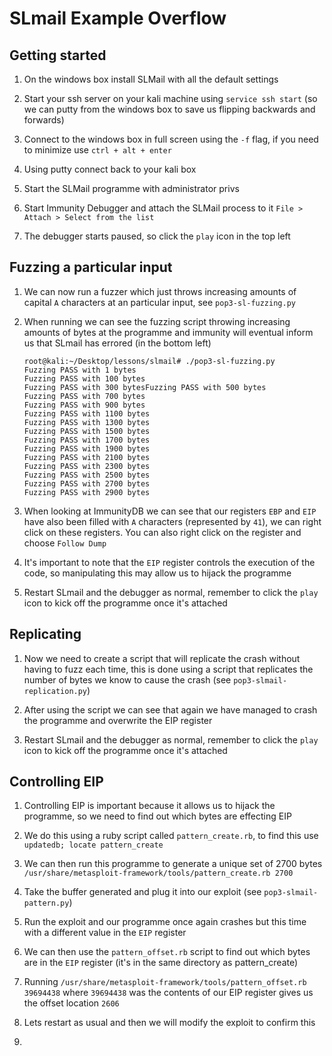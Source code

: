 # SLmail Example Overflow

## Getting started
1. On the windows box install SLMail with all the default settings

2. Start your ssh server on your kali machine using `service ssh start` (so we can putty from the windows box to save us flipping backwards and forwards)

3. Connect to the windows box in full screen using the `-f` flag, if you need to minimize use `ctrl + alt + enter`

4. Using putty connect back to your kali box

5. Start the SLMail programme with administrator privs

6. Start Immunity Debugger and attach the SLMail process to it `File > Attach > Select from the list`

7. The debugger starts paused, so click the `play` icon in the top left

## Fuzzing a particular input

1. We can now run a fuzzer which just throws increasing amounts of capital `A` characters at an particular input, see `pop3-sl-fuzzing.py`

2. When running we can see the fuzzing script throwing increasing amounts of bytes at the programme and immunity will eventual inform us that SLmail has errored (in the bottom left)

   ```
   root@kali:~/Desktop/lessons/slmail# ./pop3-sl-fuzzing.py
   Fuzzing PASS with 1 bytes
   Fuzzing PASS with 100 bytes
   Fuzzing PASS with 300 bytesFuzzing PASS with 500 bytes
   Fuzzing PASS with 700 bytes
   Fuzzing PASS with 900 bytes
   Fuzzing PASS with 1100 bytes
   Fuzzing PASS with 1300 bytes
   Fuzzing PASS with 1500 bytes
   Fuzzing PASS with 1700 bytes
   Fuzzing PASS with 1900 bytes
   Fuzzing PASS with 2100 bytes
   Fuzzing PASS with 2300 bytes
   Fuzzing PASS with 2500 bytes
   Fuzzing PASS with 2700 bytes
   Fuzzing PASS with 2900 bytes
   ```

3. When looking at ImmunityDB we can see that our registers `EBP` and `EIP` have also been filled with `A` characters (represented by  `41`), we can right click on these registers. You can also right click on the register and choose `Follow Dump`

4. It's important to note that the `EIP` register controls the execution of the code, so manipulating this may allow us to hijack the programme

5. Restart SLmail and the debugger as normal, remember to click the `play` icon to kick off the programme once it's attached

## Replicating
1. Now we need to create a script that will replicate the crash without having to fuzz each time, this is done using a script that replicates the number of bytes we know to cause the crash (see `pop3-slmail-replication.py`)

2. After using the script we can see that again we have managed to crash the programme and overwrite the EIP register

3. Restart SLmail and the debugger as normal, remember to click the `play` icon to kick off the programme once it's attached

## Controlling EIP
1. Controlling EIP is important because it allows us to hijack the programme, so we need to find out which bytes are effecting EIP

2. We do this using a ruby script called `pattern_create.rb`, to find this use `updatedb; locate pattern_create`

3. We can then run this programme to generate a unique set of 2700 bytes `/usr/share/metasploit-framework/tools/pattern_create.rb 2700`

4. Take the buffer generated and plug it into our exploit (see `pop3-slmail-pattern.py`)

5. Run the exploit and our programme once again crashes but this time with a different value in the `EIP` register

6. We can then use the `pattern_offset.rb` script to find out which bytes are in the `EIP` register  (it's in the same directory as pattern_create)

7. Running `/usr/share/metasploit-framework/tools/pattern_offset.rb 39694438` where `39694438` was the contents of our EIP register gives us the offset location `2606`

8. Lets restart as usual and then we will modify the exploit to confirm this

9. 


